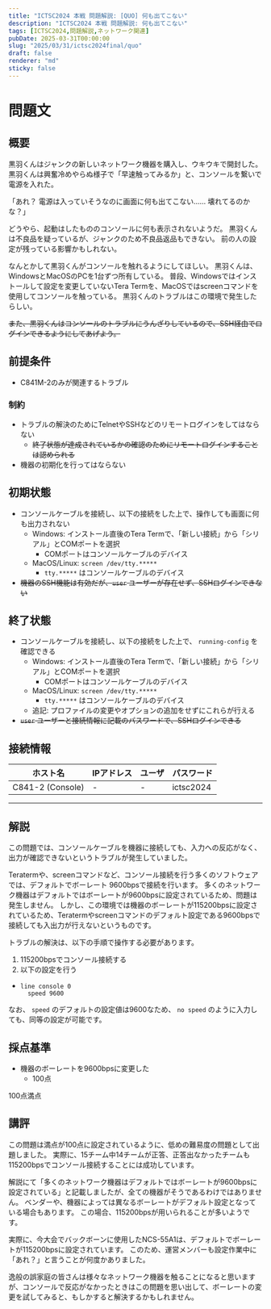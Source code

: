 ```yaml
---
title: "ICTSC2024 本戦 問題解説: [QUO] 何も出てこない"
description: "ICTSC2024 本戦 問題解説: 何も出てこない"
tags: [ICTSC2024,問題解説,ネットワーク関連]
pubDate: 2025-03-31T00:00:00
slug: "2025/03/31/ictsc2024final/quo"
draft: false
renderer: "md"
sticky: false
---
```


# 問題文

## 概要

黒羽くんはジャンクの新しいネットワーク機器を購入し、ウキウキで開封した。
黒羽くんは興奮冷めやらぬ様子で「早速触ってみるか」と、コンソールを繋いで電源を入れた。

「あれ？ 電源は入っていそうなのに画面に何も出てこない…… 壊れてるのかな？」

どうやら、起動はしたもののコンソールに何も表示されないようだ。
黒羽くんは不良品を疑っているが、ジャンクのため不良品返品もできない。
前の人の設定が残っている影響かもしれない。

なんとかして黒羽くんがコンソールを触れるようにしてほしい。
黒羽くんは、WindowsとMacOSのPCを1台ずつ所有している。
普段、Windowsではインストールして設定を変更していないTera Termを、MacOSではscreenコマンドを使用してコンソールを触っている。
黒羽くんのトラブルはこの環境で発生したらしい。

~~また、黒羽くんはコンソールのトラブルにうんざりしているので、SSH経由でログインできるようにしてあげよう。~~

## 前提条件

- C841M-2のみが関連するトラブル

### 制約

- トラブルの解決のためにTelnetやSSHなどのリモートログインをしてはならない
    - ~~終了状態が達成されているかの確認のためにリモートログインすることは認められる~~
- 機器の初期化を行ってはならない

## 初期状態

- コンソールケーブルを接続し、以下の接続をした上で、操作しても画面に何も出力されない
    - Windows: インストール直後のTera Termで、「新しい接続」から「シリアル」とCOMポートを選択
        - COMポートはコンソールケーブルのデバイス
    - MacOS/Linux: `screen /dev/tty.*****`
        - `tty.*****` はコンソールケーブルのデバイス
- ~~機器のSSH機能は有効だが、`user` ユーザーが存在せず、SSHログインできない~~

## 終了状態

- コンソールケーブルを接続し、以下の接続をした上で、 `running-config` を確認できる
    - Windows: インストール直後のTera Termで、「新しい接続」から「シリアル」とCOMポートを選択
        - COMポートはコンソールケーブルのデバイス
    - MacOS/Linux: `screen /dev/tty.*****`
        - `tty.*****` はコンソールケーブルのデバイス
    - 追記: プロファイルの変更やオプションの追加をせずにこれらが行える
- ~~`user` ユーザーと接続情報に記載のパスワードで、SSHログインできる~~

## 接続情報

| ホスト名 | IPアドレス | ユーザ | パスワード|
| --------- | ----------- | ------ | ------------------ |
| C841-2 (Console) | - | - | ictsc2024 |

---

## 解説

この問題では、コンソールケーブルを機器に接続しても、入力への反応がなく、出力が確認できないというトラブルが発生していました。

Teratermや、screenコマンドなど、コンソール接続を行う多くのソフトウェアでは、デフォルトでボーレート 9600bpsで接続を行います。
多くのネットワーク機器はデフォルトではボーレートが9600bpsに設定されているため、問題は発生しません。
しかし、この環境では機器のボーレートが115200bpsに設定されているため、Teratermやscreenコマンドのデフォルト設定である9600bpsで接続しても入出力が行えないというものです。

トラブルの解決は、以下の手順で操作する必要があります。

1. 115200bpsでコンソール接続する
2. 以下の設定を行う
  - ```
    line console 0
      speed 9600
    ```

なお、 `speed` のデフォルトの設定値は9600なため、 `no speed` のように入力しても、同等の設定が可能です。

## 採点基準

- 機器のボーレートを9600bpsに変更した
    - 100点

100点満点

## 講評

この問題は満点が100点に設定されているように、低めの難易度の問題として出題しました。
実際に、15チーム中14チームが正答、正答出なかったチームも115200bpsでコンソール接続することには成功しています。

解説にて「多くのネットワーク機器はデフォルトではボーレートが9600bpsに設定されている」と記載しましたが、全ての機器がそうであるわけではありません。
ベンダーや、機器によっては異なるボーレートがデフォルト設定となっている場合もあります。
この場合、115200bpsが用いられることが多いようです。

実際に、今大会でバックボーンに使用したNCS-55A1は、デフォルトでボーレートが115200bpsに設定されています。
このため、運営メンバーも設定作業中に「あれ？」と言うことが何度かありました。

逸般の誤家庭の皆さんは様々なネットワーク機器を触ることになると思いますが、コンソールで反応がなかったときはこの問題を思い出して、ボーレートの変更を試してみると、もしかすると解決するかもしれません。
